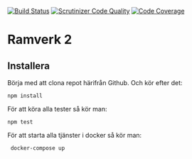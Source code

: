 [![Build Status](https://travis-ci.org/klingzell92/ramverk2.svg?branch=master)](https://travis-ci.org/klingzell92/ramverk2)
[![Scrutinizer Code Quality](https://scrutinizer-ci.com/g/klingzell92/ramverk2/badges/quality-score.png?b=master)](https://scrutinizer-ci.com/g/klingzell92/ramverk2/?branch=master)
[![Code Coverage](https://scrutinizer-ci.com/g/klingzell92/ramverk2/badges/coverage.png?b=master)](https://scrutinizer-ci.com/g/klingzell92/ramverk2/?branch=master)

Ramverk 2
====================
Installera
--------------
Börja med att clona repot härifrån Github. Och kör efter det:

```shell
npm install
```
För att köra alla tester så kör man:

```shell
npm test
```

För att starta alla tjänster i docker så kör man:

```shell
 docker-compose up
```

